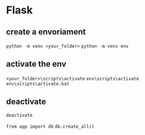 # Flask

## create a envoriament
```python -m venv <your_folder>```
```python -m venv env```

## activate the env
```<your_folder>\scripts\activate```
```env\scripts\activate```
```env\scripts\activate.bat```


## deactivate 
```deactivate```

```from app import db```
```db.create_all()```